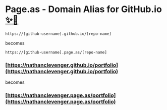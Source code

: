 # Page.as - Domain Alias for GitHub.io [✨🚀](https://✨🚀.to)

```
https://[github-username].github.io/[repo-name]
```
becomes 

```
https://[github-username].page.as/[repo-name]
```

### [https://nathanclevenger.github.io/portfolio](https://nathanclevenger.github.io/portfolio) 
becomes
### [https://nathanclevenger.page.as/portfolio](https://nathanclevenger.page.as/portfolio)
